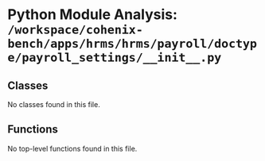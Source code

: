 # Python Module Analysis: `/workspace/cohenix-bench/apps/hrms/hrms/payroll/doctype/payroll_settings/__init__.py`

## Classes

No classes found in this file.


## Functions

No top-level functions found in this file.
